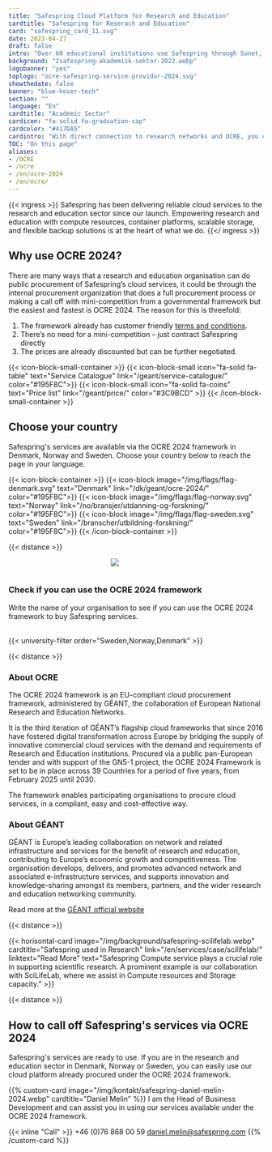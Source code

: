 ```yaml
---
title: "Safespring Cloud Platform for Research and Education"
cardtitle: "Safespring for Reserach and Education"
card: "safespring_card_11.svg"
date: 2023-04-27
draft: false
intro: "Over 60 educational institutions use Safespring through Sunet, Sikt, DeiC or directly via the GÉANT OCRE framework."
background: "2safespring-akademisk-sektor-2022.webp"
logobanner: "yes"
toplogo: "ocre-safespring-service-providor-2024.svg"
showthedate: false
banner: "blue-hover-tech"
section: ""
language: "En"
cardtitle: "Academic Sector"
cardicon: "fa-solid fa-graduation-cap"
cardcolor: "#417DA5"
cardintro: "With direct connection to research networks and OCRE, you can get started quickly."
TOC: "On this page"
aliases:
- /OCRE
- /ocre
- /en/ocre-2024
- /en/ocre/
---
```



{{< ingress >}}
Safespring has been delivering reliable cloud services to the research and education sector since our launch. Empowering research and education with compute resources, container platforms, scalable storage, and flexible backup solutions is at the heart of what we do.
{{</ ingress >}}


## Why use OCRE 2024?

There are many ways that a research and education organisation can do public procurement of Safespring’s cloud services, it could be through the internal procurement organization that does a full procurement process or making a call off with mini-competition from a governmental framework but the easiest and fastest is OCRE 2024. The reason for this is threefold:

1. The framework already has customer friendly [terms and conditions](https://about.geant.org/wp-content/uploads/2025/01/Volume3-GEANT-Terms-and-Conditions-for-IT-Contracts-2025final-1.pdf).
2. There’s no need for a mini-competition – just contract Safespring directly
3. The prices are already discounted but can be further negotiated.

{{< icon-block-small-container >}}
    {{< icon-block-small icon="fa-solid fa-table" text="Service Catalogue" link="/geant/service-catalogue/" color="#195F8C">}}
    {{< icon-block-small icon="fa-solid fa-coins" text="Price list" link="/geant/price/" color="#3C9BCD" >}}
{{< /icon-block-small-container >}}

## Choose your country
Safespring's services are available via the OCRE 2024 framework in Denmark, Norway and Sweden. Choose your country below to reach the page in your language.


{{< icon-block-container >}}
    {{< icon-block image="/img/flags/flag-denmark.svg" text="Denmark" link="/dk/geant/ocre-2024/" color="#195F8C">}}
    {{< icon-block image="/img/flags/flag-norway.svg" text="Norway" link="/no/bransjer/utdanning-og-forskning/" color="#195F8C">}}
    {{< icon-block image="/img/flags/flag-sweden.svg" text="Sweden" link="/branscher/utbildning-forskning/" color="#195F8C">}}
{{< /icon-block-container >}}


{{< distance >}}

<div class="safespring-horisontal-card-container bg-white shadow-1 safespring-horisontal-card-row">
    <div class="safespring-horisontal-card-col safespring-horisontal-card-image" style="background-image: url(/img/card/ocre-background-blue.svg); display: flex;justify-content: center; align-items: center;" alt="">
        <img src="/img/card/ocre-logo-white.svg" style="max-width: 80%; min-width: 20%; min-height: 30px;">
    </div>
<div class="safespring-horisontal-card-col safespring-horisontal-card-content">
    <h3>Check if you can use the OCRE 2024 framework</h3>
    <p>Write the name of your organisation to see if you can use the OCRE 2024 framework to buy Safespring services.</p>
    <br>
    {{< university-filter order="Sweden,Norway,Denmark" >}}
    <br>
</div>
</div>


{{< distance >}}

### About OCRE
The OCRE 2024 framework is an EU-compliant cloud procurement framework, administered by GÉANT, the collaboration of European National Research and Education Networks.

It is the third iteration of GÉANT’s flagship cloud frameworks that since 2016 have fostered digital transformation across Europe by bridging the supply of innovative commercial cloud services with the demand and requirements of Research and Education institutions. Procured via a public pan-European tender and with support of the GN5-1 project, the OCRE 2024 Framework is set to be in place across 39 Countries for a period of five years, from February 2025 until 2030. 

The framework enables participating organisations to procure cloud services, in a compliant, easy and cost-effective way.

### About GÉANT
GÉANT is Europe’s leading collaboration on network and related infrastructure and services for the benefit of research and education, contributing to Europe’s economic growth and competitiveness. The organisation develops, delivers, and promotes advanced network and associated e-infrastructure  services, and supports innovation and knowledge-sharing amongst its members, partners, and the wider research and education networking community.

Read more at the [GÉANT official website](https://geant.org/)

{{< distance >}}

{{< horisontal-card image="/img/background/safespring-scilifelab.webp" cardtitle="Safespring used in Research" link="/en/services/case/scilifelab/" linktext="Read More" text="Safespring Compute service plays a crucial role in supporting scientific research. A prominent example is our collaboration with SciLifeLab, where we assist in Compute resources and Storage capacity." >}}

{{< distance >}}

## How to call off Safespring's services via OCRE 2024

Safespring's services are ready to use. If you are in the research and education sector in Denmark, Norway or Sweden, you can easily use our cloud platform already procured under the OCRE 2024 framework.

{{% custom-card image="/img/kontakt/safespring-daniel-melin-2024.webp" cardtitle="Daniel Melin" %}}
I am the Head of Business Development and can assist you in using our services available under the OCRE 2024 framework.

{{< inline "Call" >}} +46 (0)76 868 00 59 
[daniel.melin@safespring.com](mailto:daniel.melin@safespring.com)
{{% /custom-card %}}

